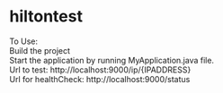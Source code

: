 # hiltontest

To Use:<br />
Build the project <br />
Start the application by running MyApplication.java file.<br />
Url to test: http://localhost:9000/ip/{IPADDRESS}<br />
Url for healthCheck: http://localhost:9000/status<br />
